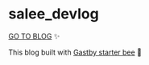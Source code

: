 # salee_devlog

[GO TO BLOG](https://salee1023devlog.netlify.app/) ✨

This blog built with [Gastby starter bee](https://github.com/JaeYeopHan/gatsby-starter-bee) 🐝

